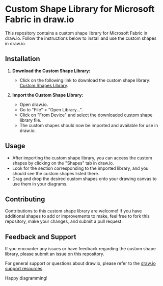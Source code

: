 # Custom Shape Library for Microsoft Fabric in draw.io

This repository contains a custom shape library for Microsoft Fabric in draw.io. Follow the instructions below to install and use the custom shapes in draw.io.

## Installation

1. **Download the Custom Shape Library:**
   - Click on the following link to download the custom shape library: [Custom Shapes Library](link_to_your_custom_shape_library).
   
2. **Import the Custom Shape Library:**
   - Open draw.io.
   - Go to "File" > "Open Library...".
   - Click on "From Device" and select the downloaded custom shape library file.
   - The custom shapes should now be imported and available for use in draw.io.

## Usage

- After importing the custom shape library, you can access the custom shapes by clicking on the "Shapes" tab in draw.io.
- Look for the section corresponding to the imported library, and you should see the custom shapes listed there.
- Drag and drop the desired custom shapes onto your drawing canvas to use them in your diagrams.

## Contributing

Contributions to this custom shape library are welcome! If you have additional shapes to add or improvements to make, feel free to fork this repository, make your changes, and submit a pull request.

## Feedback and Support

If you encounter any issues or have feedback regarding the custom shape library, please submit an issue on this repository.

For general support or questions about draw.io, please refer to the [draw.io support resources](https://support.draw.io/).

Happy diagramming!
